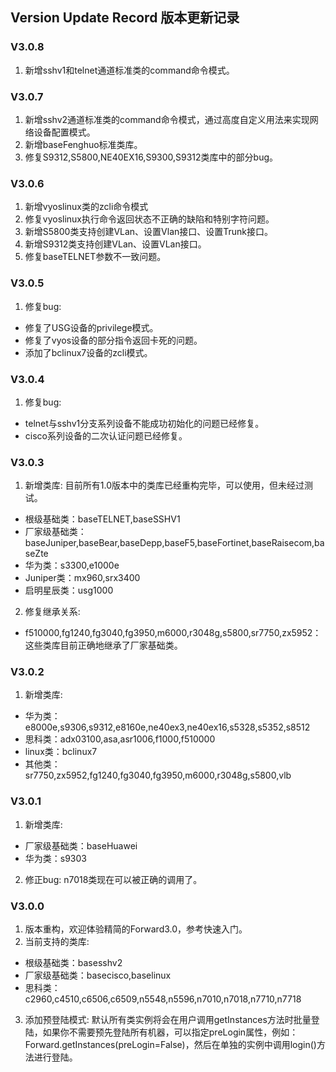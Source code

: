 ## Version Update Record 版本更新记录
### V3.0.8
1. 新增sshv1和telnet通道标准类的command命令模式。

### V3.0.7
1. 新增sshv2通道标准类的command命令模式，通过高度自定义用法来实现网络设备配置模式。
2. 新增baseFenghuo标准类库。
3. 修复S9312,S5800,NE40EX16,S9300,S9312类库中的部分bug。

### V3.0.6
1. 新增vyoslinux类的zcli命令模式
2. 修复vyoslinux执行命令返回状态不正确的缺陷和特别字符问题。
3. 新增S5800类支持创建VLan、设置Vlan接口、设置Trunk接口。
4. 新增S9312类支持创建VLan、设置VLan接口。
5. 修复baseTELNET参数不一致问题。

### V3.0.5
1. 修复bug:
 * 修复了USG设备的privilege模式。
 * 修复了vyos设备的部分指令返回卡死的问题。
 * 添加了bclinux7设备的zcli模式。

### V3.0.4
1. 修复bug:
 * telnet与sshv1分支系列设备不能成功初始化的问题已经修复。
 * cisco系列设备的二次认证问题已经修复。

### V3.0.3
1. 新增类库: 目前所有1.0版本中的类库已经重构完毕，可以使用，但未经过测试。
 * 根级基础类：baseTELNET,baseSSHV1
 * 厂家级基础类：baseJuniper,baseBear,baseDepp,baseF5,baseFortinet,baseRaisecom,baseZte
 * 华为类：s3300,e1000e
 * Juniper类：mx960,srx3400
 * 启明星辰类：usg1000
2. 修复继承关系:
 * f510000,fg1240,fg3040,fg3950,m6000,r3048g,s5800,sr7750,zx5952：这些类库目前正确地继承了厂家基础类。

### V3.0.2
1. 新增类库:
 * 华为类：e8000e,s9306,s9312,e8160e,ne40ex3,ne40ex16,s5328,s5352,s8512
 * 思科类：adx03100,asa,asr1006,f1000,f510000
 * linux类：bclinux7
 * 其他类：sr7750,zx5952,fg1240,fg3040,fg3950,m6000,r3048g,s5800,vlb

### V3.0.1
1. 新增类库:
 * 厂家级基础类：baseHuawei
 * 华为类：s9303
2. 修正bug: n7018类现在可以被正确的调用了。

### V3.0.0
1. 版本重构，欢迎体验精简的Forward3.0，参考快速入门。
2. 当前支持的类库:
 * 根级基础类：basesshv2
 * 厂家级基础类：basecisco,baselinux
 * 思科类：c2960,c4510,c6506,c6509,n5548,n5596,n7010,n7018,n7710,n7718
3. 添加预登陆模式: 默认所有类实例将会在用户调用getInstances方法时批量登陆，如果你不需要预先登陆所有机器，可以指定preLogin属性，例如：Forward.getInstances(preLogin=False)，然后在单独的实例中调用login()方法进行登陆。
